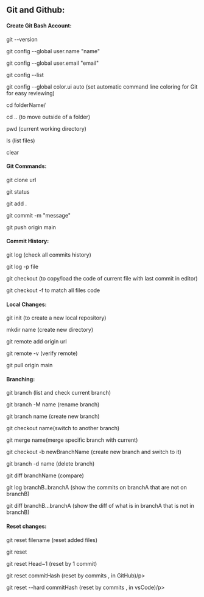 <h2>Git and Github:</h2>

<h4>Create Git Bash Account:</h4>
<p>git --version </p>
<p>git config --global user.name "name" </p>
<p>git config --global user.email "email"</p>
<p>git config --list</p>
<p>git config --global color.ui auto (set automatic command line coloring for Git for easy reviewing)</p>
<p>cd folderName/</p>
<p>cd .. (to move outside of a folder)</p>
<p>pwd (current working directory)</p>
<p>ls (list files)</p>
<p>clear</p>

<h4>Git Commands:</h4>
<p>git clone url</p>
<p>git status</p>
<p>git add .</p>
<p>git commit -m "message"</p>
<p>git push origin main</p>

<h4>Commit History:</h4>
<p>git log (check all commits history)</p>
<p>git log -p file</p>
<p>git checkout (to copy/load the code of current file with last commit in editor) </p>
<p>git checkout -f to match all files code</p>

<h4>Local Changes:</h4>
<p>git init (to create a new local repository)</p>
<p>mkdir name (create new directory)</p>
<p>git remote add origin url</p>
<p>git remote -v (verify remote)</p>
<p>git pull origin main</p>

<h4>Branching:</h4>
<p>git branch (list and check current branch)</p>
<p>git branch -M name (rename branch)</p>
<p>git branch name (create new branch)</p>
<p>git checkout name(switch to another branch)</p>
<p>git merge name(merge specific branch with current)</p>
<p>git checkout -b newBranchName (create new branch and switch to it)</p>
<p>git branch -d name (delete branch)</p>
<p>git diff branchName (compare)</p>
<p>git log branchB..branchA (show the commits on branchA that are not on branchB)</p>
<p>git diff branchB...branchA (show the diff of what is in branchA that is not in branchB) </p>

<h4>Reset changes:</h4>
<p>git reset filename (reset added files)</p>
<p>git reset</p>
<p>git reset Head~1 (reset by 1 commit)</p>
<p>git reset commitHash (reset by commits , in GitHub)/p>
<p>git reset --hard commitHash (reset by commits , in vsCode)/p>
